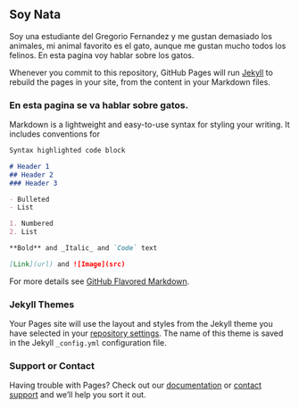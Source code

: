 ## Soy Nata 

Soy una estudiante del Gregorio Fernandez y me gustan demasiado los animales, mi animal favorito es el gato, aunque me gustan mucho todos los felinos. En esta pagina voy hablar sobre los gatos.

Whenever you commit to this repository, GitHub Pages will run [Jekyll](https://jekyllrb.com/) to rebuild the pages in your site, from the content in your Markdown files.

### En esta pagina se va hablar sobre gatos.

Markdown is a lightweight and easy-to-use syntax for styling your writing. It includes conventions for

```markdown
Syntax highlighted code block

# Header 1
## Header 2
### Header 3

- Bulleted
- List

1. Numbered
2. List

**Bold** and _Italic_ and `Code` text

[Link](url) and ![Image](src)
```

For more details see [GitHub Flavored Markdown](https://guides.github.com/features/mastering-markdown/).

### Jekyll Themes

Your Pages site will use the layout and styles from the Jekyll theme you have selected in your [repository settings](https://github.com/NatalyGS22/gatitos/settings). The name of this theme is saved in the Jekyll `_config.yml` configuration file.

### Support or Contact

Having trouble with Pages? Check out our [documentation](https://help.github.com/categories/github-pages-basics/) or [contact support](https://github.com/contact) and we’ll help you sort it out.
